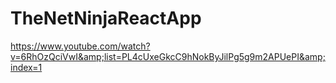 # TheNetNinjaReactApp
https://www.youtube.com/watch?v=6RhOzQciVwI&amp;list=PL4cUxeGkcC9hNokByJilPg5g9m2APUePI&amp;index=1
